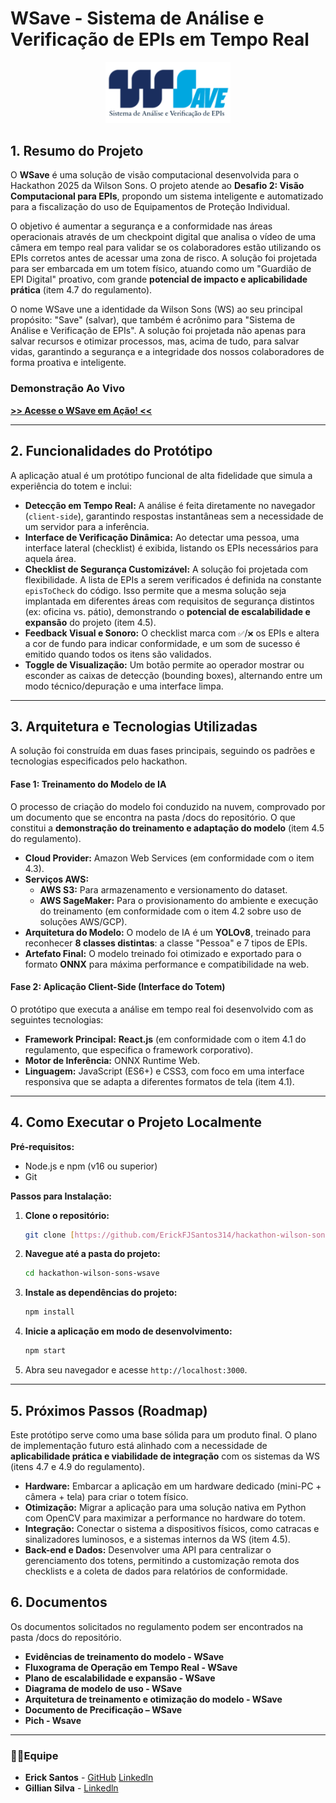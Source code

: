 # WSave - Sistema de Análise e Verificação de EPIs em Tempo Real
<p align="center">
  <img src="docs/wsavelogo.png" alt="Logo WSave" width="200">
</p>

## 1. Resumo do Projeto

O **WSave** é uma solução de visão computacional desenvolvida para o Hackathon 2025 da Wilson Sons. O projeto atende ao **Desafio 2: Visão Computacional para EPIs**, propondo um sistema inteligente e automatizado para a fiscalização do uso de Equipamentos de Proteção Individual.

O objetivo é aumentar a segurança e a conformidade nas áreas operacionais através de um checkpoint digital que analisa o vídeo de uma câmera em tempo real para validar se os colaboradores estão utilizando os EPIs corretos antes de acessar uma zona de risco. A solução foi projetada para ser embarcada em um totem físico, atuando como um "Guardião de EPI Digital" proativo, com grande **potencial de impacto e aplicabilidade prática** (item 4.7 do regulamento).

O nome WSave une a identidade da Wilson Sons (WS) ao seu principal propósito: "Save" (salvar), que também é acrônimo para "Sistema de Análise e Verificação de EPIs". A solução foi projetada não apenas para salvar recursos e otimizar processos, mas, acima de tudo, para salvar vidas, garantindo a segurança e a integridade dos nossos colaboradores de forma proativa e inteligente.

### Demonstração Ao Vivo

**[>> Acesse o WSave em Ação! <<](https://erickfjsantos314.github.io/hackathon-wilson-sons-wsave/)**

---

## 2. Funcionalidades do Protótipo

A aplicação atual é um protótipo funcional de alta fidelidade que simula a experiência do totem e inclui:

* **Detecção em Tempo Real:** A análise é feita diretamente no navegador (`client-side`), garantindo respostas instantâneas sem a necessidade de um servidor para a inferência.
* **Interface de Verificação Dinâmica:** Ao detectar uma pessoa, uma interface lateral (checklist) é exibida, listando os EPIs necessários para aquela área.
* **Checklist de Segurança Customizável:** A solução foi projetada com flexibilidade. A lista de EPIs a serem verificados é definida na constante `episToCheck` do código. Isso permite que a mesma solução seja implantada em diferentes áreas com requisitos de segurança distintos (ex: oficina vs. pátio), demonstrando o **potencial de escalabilidade e expansão** do projeto (item 4.5).
* **Feedback Visual e Sonoro:** O checklist marca com `✅`/`❌` os EPIs e altera a cor de fundo para indicar conformidade, e um som de sucesso é emitido quando todos os itens são validados.
* **Toggle de Visualização:** Um botão permite ao operador mostrar ou esconder as caixas de detecção (bounding boxes), alternando entre um modo técnico/depuração e uma interface limpa.

---

## 3. Arquitetura e Tecnologias Utilizadas

A solução foi construída em duas fases principais, seguindo os padrões e tecnologias especificados pelo hackathon.

#### **Fase 1: Treinamento do Modelo de IA**

O processo de criação do modelo foi conduzido na nuvem, comprovado por um documento que se encontra na pasta /docs do repositório. O que constitui a **demonstração do treinamento e adaptação do modelo** (item 4.5 do regulamento).

* **Cloud Provider:** Amazon Web Services (em conformidade com o item 4.3).
* **Serviços AWS:**
    * **AWS S3:** Para armazenamento e versionamento do dataset.
    * **AWS SageMaker:** Para o provisionamento do ambiente e execução do treinamento (em conformidade com o item 4.2 sobre uso de soluções AWS/GCP).
* **Arquitetura do Modelo:** O modelo de IA é um **YOLOv8**, treinado para reconhecer **8 classes distintas**: a classe "Pessoa" e 7 tipos de EPIs.
* **Artefato Final:** O modelo treinado foi otimizado e exportado para o formato **ONNX** para máxima performance e compatibilidade na web.

#### **Fase 2: Aplicação Client-Side (Interface do Totem)**

O protótipo que executa a análise em tempo real foi desenvolvido com as seguintes tecnologias:

* **Framework Principal:** **React.js** (em conformidade com o item 4.1 do regulamento, que especifica o framework corporativo).
* **Motor de Inferência:** ONNX Runtime Web.
* **Linguagem:** JavaScript (ES6+) e CSS3, com foco em uma interface responsiva que se adapta a diferentes formatos de tela (item 4.1).

---

## 4. Como Executar o Projeto Localmente

**Pré-requisitos:**
* Node.js e npm (v16 ou superior)
* Git

**Passos para Instalação:**

1.  **Clone o repositório:**
    ```bash
    git clone [https://github.com/ErickFJSantos314/hackathon-wilson-sons-wsave.git](https://github.com/ErickFJSantos314/hackathon-wilson-sons-wsave.git)
    ```

2.  **Navegue até a pasta do projeto:**
    ```bash
    cd hackathon-wilson-sons-wsave
    ```

3.  **Instale as dependências do projeto:**
    ```bash
    npm install
    ```

4.  **Inicie a aplicação em modo de desenvolvimento:**
    ```bash
    npm start
    ```

5.  Abra seu navegador e acesse `http://localhost:3000`.

---

## 5. Próximos Passos (Roadmap)

Este protótipo serve como uma base sólida para um produto final. O plano de implementação futuro está alinhado com a necessidade de **aplicabilidade prática e viabilidade de integração** com os sistemas da WS (itens 4.7 e 4.9 do regulamento).

* **Hardware:** Embarcar a aplicação em um hardware dedicado (mini-PC + câmera + tela) para criar o totem físico.
* **Otimização:** Migrar a aplicação para uma solução nativa em Python com OpenCV para maximizar a performance no hardware do totem.
* **Integração:** Conectar o sistema a dispositivos físicos, como catracas e sinalizadores luminosos, e a sistemas internos da WS (item 4.5).
* **Back-end e Dados:** Desenvolver uma API para centralizar o gerenciamento dos totens, permitindo a customização remota dos checklists e a coleta de dados para relatórios de conformidade.

## 6. Documentos

Os documentos solicitados no regulamento podem ser encontrados na pasta /docs do repositório.

* **Evidências de treinamento do modelo - WSave**
* **Fluxograma de Operação em Tempo Real - WSave**
* **Plano de escalabilidade e expansão - WSave**
* **Diagrama de modelo de uso - WSave**
* **Arquitetura de treinamento e otimização do modelo - WSave**
* **Documento de Precificação – WSave**
* **Pich - Wsave**

---

### 👨‍💻Equipe

* **Erick Santos** - [GitHub](https://github.com/ErickFJSantos314) [Linkedln](www.linkedin.com/in/erick-francisco-de-jesus-santos-28a756274)
* **Gillian Silva** - [Linkedln](https://www.linkedin.com/in/gillian-silva-contabeis/)
